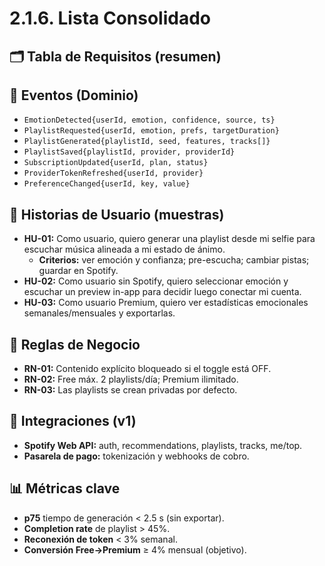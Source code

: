 # 2.1.6. Lista Consolidado

## 🗂️ Tabla de Requisitos (resumen)



## 🔔 Eventos (Dominio)
- `EmotionDetected{userId, emotion, confidence, source, ts}`
- `PlaylistRequested{userId, emotion, prefs, targetDuration}`
- `PlaylistGenerated{playlistId, seed, features, tracks[]}`
- `PlaylistSaved{playlistId, provider, providerId}`
- `SubscriptionUpdated{userId, plan, status}`
- `ProviderTokenRefreshed{userId, provider}`
- `PreferenceChanged{userId, key, value}`

## 👤 Historias de Usuario (muestras)
- **HU-01:** Como usuario, quiero generar una playlist desde mi selfie para escuchar música alineada a mi estado de ánimo.  
  - **Criterios:** ver emoción y confianza; pre-escucha; cambiar pistas; guardar en Spotify.
- **HU-02:** Como usuario sin Spotify, quiero seleccionar emoción y escuchar un preview in-app para decidir luego conectar mi cuenta.
- **HU-03:** Como usuario Premium, quiero ver estadísticas emocionales semanales/mensuales y exportarlas.

## 📏 Reglas de Negocio
- **RN-01:** Contenido explícito bloqueado si el toggle está OFF.  
- **RN-02:** Free máx. 2 playlists/día; Premium ilimitado.  
- **RN-03:** Las playlists se crean privadas por defecto.

## 🔌 Integraciones (v1)
- **Spotify Web API:** auth, recommendations, playlists, tracks, me/top.  
- **Pasarela de pago:** tokenización y webhooks de cobro.

## 📊 Métricas clave
- **p75** tiempo de generación < 2.5 s (sin exportar).  
- **Completion rate** de playlist > 45%.  
- **Reconexión de token** < 3% semanal.  
- **Conversión Free→Premium** ≥ 4% mensual (objetivo).